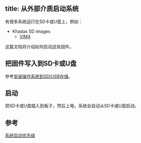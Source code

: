 title: 从外部介质启动系统
---


有很多系统运行在SD卡或U盘上，例如：
* Khadas SD images
  * [VIM4](https://dl.khadas.com/Firmware/VIM4/Ubuntu/SD_USB/)

这篇文档将介绍如何启动这些固件。

## 把固件写入到SD卡或U盘

参考[安装操作系统到SD/USB存储](install_os_into_sdusb.html)。

## 启动

把SD卡或U盘插入到板子，然后上电，系统会自动从SD卡或U盘启动。

## 参考

[系统启动优先级](boot_sequeue.html)
